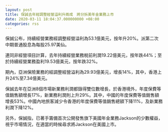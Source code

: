 ```yaml
---
layout: post
title: 保誠去年經調整經營溢利升兩成　將分拆美年金業務上市
date: 2020-03-11 18:04:37.000000000 +08:00
categories: rss
---
```


保誠公布，持續經營業務經調整經營溢利為53.1億美元，按年升20%。派第二次中期普通股息為每股25.97美仙。

連同非經營項目計算，去年持續經營業務稅前利潤19.22億美元，按年跌44%；至於持續經營業務盈利19.53億美元，按年跌32%。

期內，亞洲保險業務的經調整經營溢利為29.93億美元，增長14%，其中，香港上升24%至7.34億美元。

保誠去年在亞洲8個市場新業務利潤都錄得雙位數增長，於香港境外，年度保費等值銷售額增長17%，新業務利潤則上升29%。其中，中國的年度保費等值銷售額增長53%。中國內地旅客減少令香港的年度保費等值銷售總額下降11%，及新業務利潤下降12%。

另外，保誠指，已著手籌備首次公開發售旗下美國年金業務Jackson的少數權益，視乎市場情況，在適當的時候尋求將Jackson在美國上市。
